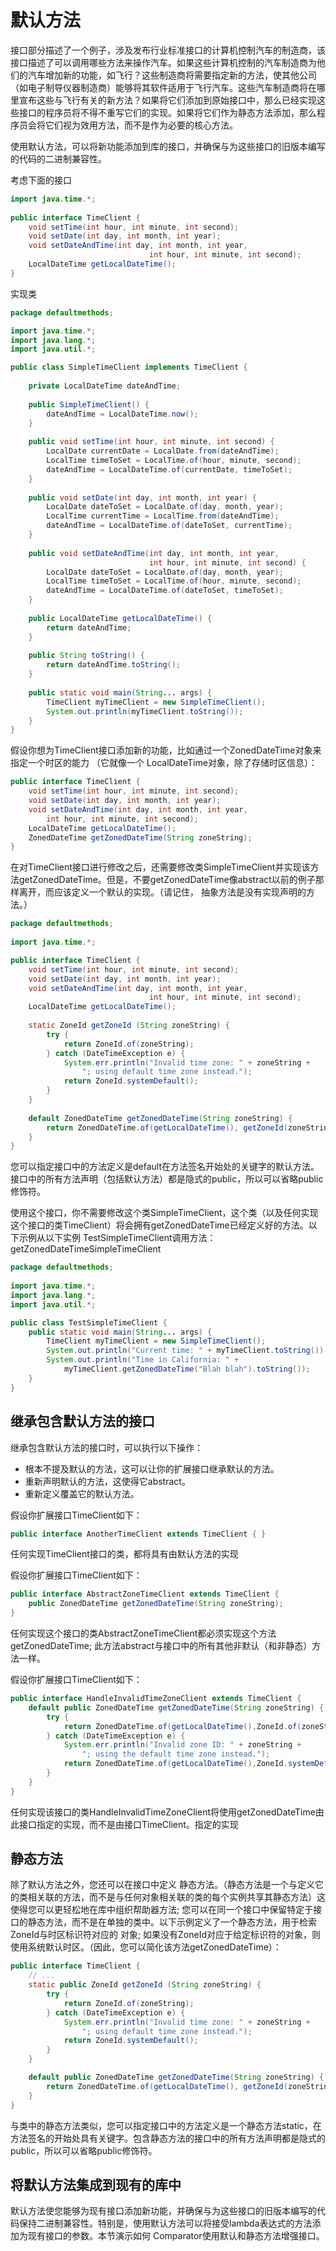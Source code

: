 # 默认方法

接口部分描述了一个例子，涉及发布行业标准接口的计算机控制汽车的制造商，该接口描述了可以调用哪些方法来操作汽车。如果这些计算机控制的汽车制造商为他们的汽车增加新的功能，如飞行？这些制造商将需要指定新的方法，使其他公司（如电子制导仪器制造商）能够将其软件适用于飞行汽车。这些汽车制造商将在哪里宣布这些与飞行有关的新方法？如果将它们添加到原始接口中，那么已经实现这些接口的程序员将不得不重写它们的实现。如果将它们作为静态方法添加，那么程序员会将它们视为效用方法，而不是作为必要的核心方法。

使用默认方法，可以将新功能添加到库的接口，并确保与为这些接口的旧版本编写的代码的二进制兼容性。

考虑下面的接口

```java
import java.time.*; 
 
public interface TimeClient {
    void setTime(int hour, int minute, int second);
    void setDate(int day, int month, int year);
    void setDateAndTime(int day, int month, int year,
                               int hour, int minute, int second);
    LocalDateTime getLocalDateTime();
}
```

实现类

```java
package defaultmethods;

import java.time.*;
import java.lang.*;
import java.util.*;

public class SimpleTimeClient implements TimeClient {
    
    private LocalDateTime dateAndTime;
    
    public SimpleTimeClient() {
        dateAndTime = LocalDateTime.now();
    }
    
    public void setTime(int hour, int minute, int second) {
        LocalDate currentDate = LocalDate.from(dateAndTime);
        LocalTime timeToSet = LocalTime.of(hour, minute, second);
        dateAndTime = LocalDateTime.of(currentDate, timeToSet);
    }
    
    public void setDate(int day, int month, int year) {
        LocalDate dateToSet = LocalDate.of(day, month, year);
        LocalTime currentTime = LocalTime.from(dateAndTime);
        dateAndTime = LocalDateTime.of(dateToSet, currentTime);
    }
    
    public void setDateAndTime(int day, int month, int year,
                               int hour, int minute, int second) {
        LocalDate dateToSet = LocalDate.of(day, month, year);
        LocalTime timeToSet = LocalTime.of(hour, minute, second); 
        dateAndTime = LocalDateTime.of(dateToSet, timeToSet);
    }
    
    public LocalDateTime getLocalDateTime() {
        return dateAndTime;
    }
    
    public String toString() {
        return dateAndTime.toString();
    }
    
    public static void main(String... args) {
        TimeClient myTimeClient = new SimpleTimeClient();
        System.out.println(myTimeClient.toString());
    }
}
```

假设你想为TimeClient接口添加新的功能，比如通过一个ZonedDateTime对象来指定一个时区的能力 （它就像一个 LocalDateTime对象，除了存储时区信息）：

```java
public interface TimeClient {
    void setTime(int hour, int minute, int second);
    void setDate(int day, int month, int year);
    void setDateAndTime(int day, int month, int year,
        int hour, int minute, int second);
    LocalDateTime getLocalDateTime();                           
    ZonedDateTime getZonedDateTime(String zoneString);
}
```

在对TimeClient接口进行修改之后，还需要修改类SimpleTimeClient并实现该方法getZonedDateTime。但是，不要getZonedDateTime像abstract以前的例子那样离开，而应该定义一个默认的实现。（请记住， 抽象方法是没有实现声明的方法。）

```java
package defaultmethods;
 
import java.time.*;

public interface TimeClient {
    void setTime(int hour, int minute, int second);
    void setDate(int day, int month, int year);
    void setDateAndTime(int day, int month, int year,
                               int hour, int minute, int second);
    LocalDateTime getLocalDateTime();
    
    static ZoneId getZoneId (String zoneString) {
        try {
            return ZoneId.of(zoneString);
        } catch (DateTimeException e) {
            System.err.println("Invalid time zone: " + zoneString +
                "; using default time zone instead.");
            return ZoneId.systemDefault();
        }
    }
        
    default ZonedDateTime getZonedDateTime(String zoneString) {
        return ZonedDateTime.of(getLocalDateTime(), getZoneId(zoneString));
    }
}
```

您可以指定接口中的方法定义是default在方法签名开始处的关键字的默认方法。接口中的所有方法声明（包括默认方法）都是隐式的public，所以可以省略public修饰符。

使用这个接口，你不需要修改这个类SimpleTimeClient，这个类（以及任何实现这个接口的类TimeClient）将会拥有getZonedDateTime已经定义好的方法。以下示例从以下实例 TestSimpleTimeClient调用方法：getZonedDateTimeSimpleTimeClient

```java
package defaultmethods;
 
import java.time.*;
import java.lang.*;
import java.util.*;

public class TestSimpleTimeClient {
    public static void main(String... args) {
        TimeClient myTimeClient = new SimpleTimeClient();
        System.out.println("Current time: " + myTimeClient.toString());
        System.out.println("Time in California: " +
            myTimeClient.getZonedDateTime("Blah blah").toString());
    }
}
```

## 继承包含默认方法的接口

继承包含默认方法的接口时，可以执行以下操作：

* 根本不提及默认的方法，这可以让你的扩展接口继承默认的方法。
* 重新声明默认的方法，这使得它abstract。
* 重新定义覆盖它的默认方法。

假设你扩展接口TimeClient如下：

```java
public interface AnotherTimeClient extends TimeClient { }
```

任何实现TimeClient接口的类，都将具有由默认方法的实现

假设你扩展接口TimeClient如下：

```java
public interface AbstractZoneTimeClient extends TimeClient {
    public ZonedDateTime getZonedDateTime(String zoneString);
}
```

任何实现这个接口的类AbstractZoneTimeClient都必须实现这个方法getZonedDateTime; 此方法abstract与接口中的所有其他非默认（和非静态）方法一样。

假设你扩展接口TimeClient如下：

```java
public interface HandleInvalidTimeZoneClient extends TimeClient {
    default public ZonedDateTime getZonedDateTime(String zoneString) {
        try {
            return ZonedDateTime.of(getLocalDateTime(),ZoneId.of(zoneString)); 
        } catch (DateTimeException e) {
            System.err.println("Invalid zone ID: " + zoneString +
                "; using the default time zone instead.");
            return ZonedDateTime.of(getLocalDateTime(),ZoneId.systemDefault());
        }
    }
}
```

任何实现该接口的类HandleInvalidTimeZoneClient将使用getZonedDateTime由此接口指定的实现，而不是由接口TimeClient。指定的实现


## 静态方法

除了默认方法之外，您还可以在接口中定义 静态方法。（静态方法是一个与定义它的类相关联的方法，而不是与任何对象相关联的类的每个实例共享其静态方法）这使得您可以更轻松地在库中组织帮助器方法; 您可以在同一个接口中保留特定于接口的静态方法，而不是在单独的类中。以下示例定义了一个静态方法，用于检索ZoneId与时区标识符对应的 对象; 如果没有ZoneId对应于给定标识符的对象，则使用系统默认时区。（因此，您可以简化该方法getZonedDateTime）：


```java
public interface TimeClient {
    // ...
    static public ZoneId getZoneId (String zoneString) {
        try {
            return ZoneId.of(zoneString);
        } catch (DateTimeException e) {
            System.err.println("Invalid time zone: " + zoneString +
                "; using default time zone instead.");
            return ZoneId.systemDefault();
        }
    }

    default public ZonedDateTime getZonedDateTime(String zoneString) {
        return ZonedDateTime.of(getLocalDateTime(), getZoneId(zoneString));
    }    
}
```

与类中的静态方法类似，您可以指定接口中的方法定义是一个静态方法static，在方法签名的开始处具有关键字。包含静态方法的接口中的所有方法声明都是隐式的public，所以可以省略public修饰符。

## 将默认方法集成到现有的库中


默认方法使您能够为现有接口添加新功能，并确保与为这些接口的旧版本编写的代码保持二进制兼容性。特别是，使用默认方法可以将接受lambda表达式的方法添加为现有接口的参数。本节演示如何 Comparator使用默认和静态方法增强接口。

